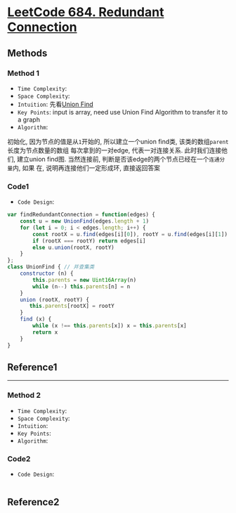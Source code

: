 # [LeetCode 684. Redundant Connection](https://leetcode-cn.com/problems/redundant-connection/)

## Methods

### Method 1

* `Time Complexity`:
* `Space Complexity`:
* `Intuition`: 先看[Union Find](../Union_Find/readme.md)
* `Key Points`: input is array, need use Union Find Algorithm to transfer it to a graph
* `Algorithm`:

初始化, 因为节点的值是从`1`开始的, 所以建立一个union find类, 该类的数组`parent`长度为节点数量的数组
每次拿到的一对edge, 代表一对连接关系. 此时我们连接他们, 建立union find图. 当然连接前, 判断是否该edge的两个节点已经在一个`连通分量`内, 如果
在, 说明再连接他们一定形成环, 直接返回答案

### Code1

* `Code Design`:

```JavaScript
var findRedundantConnection = function(edges) {
    const u = new UnionFind(edges.length + 1)
    for (let i = 0; i < edges.length; i++) {
        const rootX = u.find(edges[i][0]), rootY = u.find(edges[i][1])
        if (rootX === rootY) return edges[i]
        else u.union(rootX, rootY)
    }
};
class UnionFind { // 并查集类
    constructor (n) {
        this.parents = new Uint16Array(n)
        while (n--) this.parents[n] = n
    }
    union (rootX, rootY) {
       this.parents[rootX] = rootY
    }
    find (x) {
        while (x !== this.parents[x]) x = this.parents[x]
        return x
    }
}

```

## Reference1

----------------------

### Method 2

* `Time Complexity`:
* `Space Complexity`:
* `Intuition`:
* `Key Points`:
* `Algorithm`:

### Code2

* `Code Design`:

```java


```

## Reference2
